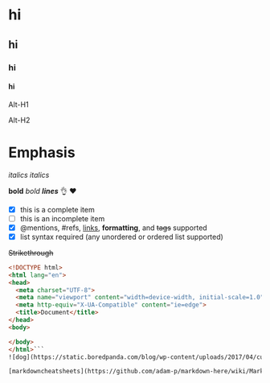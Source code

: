 # hi
## hi
### hi
#### hi

Alt-H1

Alt-H2

# Emphasis

*italics*
_italics_

**bold**
_bold_
**_lines_**
:ok_hand:
:heart:
- [x] this is a complete item
- [ ] this is an incomplete item
- [x] @mentions, #refs, [links](),
**formatting**, and <del>tags</del>
supported
- [x] list syntax required (any
unordered or ordered list
supported)

~~Strikethrough~~

```html
<!DOCTYPE html>
<html lang="en">
<head>
  <meta charset="UTF-8">
  <meta name="viewport" content="width=device-width, initial-scale=1.0">
  <meta http-equiv="X-UA-Compatible" content="ie=edge">
  <title>Document</title>
</head>
<body>

</body>
</html>```
![dog](https://static.boredpanda.com/blog/wp-content/uploads/2017/04/cute-dog-shiba-inu-ryuji-japan-18.jpg)

[markdowncheatsheets](https://github.com/adam-p/markdown-here/wiki/Markdown-Cheatsheet#links)
